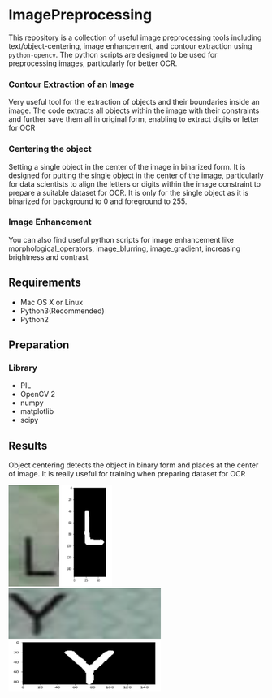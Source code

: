 # ImagePreprocessing
This repository is a collection of useful image preprocessing tools including text/object-centering, image enhancement, and contour extraction using ```python-opencv```. The python scripts are designed to be used for preprocessing images, particularly for better OCR. 

### Contour Extraction of an Image
Very useful tool for the extraction of objects and their boundaries inside an image. The code extracts all objects within the image with their constraints and further save them all in original form, enabling to extract digits or letter for OCR

### Centering the object
Setting a single object in the center of the image in binarized form. It is designed for putting the  single object in the center of the image, particularly  for data scientists to align the letters or digits within the image constraint to prepare a suitable dataset for OCR. It is only for the single object as it is binarized for background to 0 and foreground to 255. 

### Image Enhancement
You can also find useful python scripts for image enhancement like morphological_operators, image_blurring, image_gradient, increasing brightness and
contrast 

## Requirements
- Mac OS X or Linux
- Python3(Recommended)
- Python2

## Preparation
### Library
- PIL
- OpenCV 2
- numpy
- matplotlib
- scipy

## Results

Object centering detects the object in binary form and places at the center of image. It is really useful for training when preparing dataset for OCR

<img src="https://github.com/burak0006/ImagePreprocessing/blob/main/test_images/fig1.png" width = "100" height = "200"/> <img src="https://github.com/burak0006/ImagePreprocessing/blob/main/test_images/fig1_centered.png" width="100" height="200"/> <img src="https://github.com/burak0006/ImagePreprocessing/blob/main/test_images/fig2.png" width="300" height="100"/> <img src="https://github.com/burak0006/ImagePreprocessing/blob/main/test_images/fig2_centered.png" width="300" height="100"/> 
